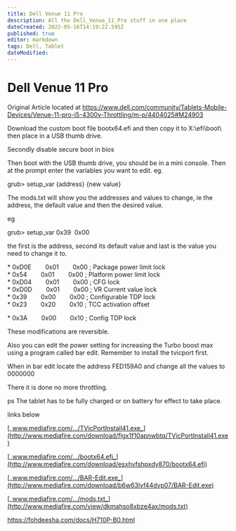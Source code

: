 ```yaml
---
title: Dell Venue 11 Pro
description: All the Dell_Venue_11_Pro stuff in one place
dateCreated: 2022-05-16T14:19:22.595Z
published: true
editor: markdown
tags: Dell, Tablet
dateModified: 
---
```


# Dell Venue 11 Pro


Original Article located at https://www.dell.com/community/Tablets-Mobile-Devices/Venue-11-pro-i5-4300y-Throttling/m-p/4404025#M24903

Download the custom boot file bootx64.efi and then copy it to X:\\efi\\boot\\ then place in a USB thumb drive.

Secondly disable secure boot in bios

Then boot with the USB thumb drive, you should be in a mini console. Then at the prompt enter the variables you want to edit. eg.

grub> setup\_var {address} {new value}

The mods.txt will show you the addresses and values to change, ie the address, the default value and then the desired value.

eg

grub> setup\_var 0x39  0x00     

the first is the address, second its default value and last is the value you need to change it to.

\* 0xD0E        0x01        0x00 ; Package power limit lock  
\* 0x54        0x01        0x00 ; Platform power limit lock  
\* 0xD04        0x01        0x00 ; CFG lock  
\* 0xD0D        0x01        0x00 ; VR Current value lock  
\* 0x39        0x00        0x00 ; Configurable TDP lock  
\* 0x23        0x20        0x10 ; TCC activation offset

\* 0x3A        0x00        0x10 ; Config TDP lock

These modifications are reversible.

Also you can edit the power setting for increasing the Turbo boost max using a program called bar edit. Remember to install the tvicport first.

When in bar edit locate the address FED159A0 and change all the values to 0000000

There it is done no more throttling.

ps The tablet has to be fully charged or on battery for effect to take place.

links below

[_www.mediafire.com/.../TVicPortInstall41.exe_](http://www.mediafire.com/download/flgx1f10apnwbtq/TVicPortInstall41.exe)

[_www.mediafire.com/.../bootx64.efi_](http://www.mediafire.com/download/esxhvfshpxdy870/bootx64.efi)

[_www.mediafire.com/.../BAR-Edit.exe_](http://www.mediafire.com/download/b6w63lvf44dvp07/BAR-Edit.exe)

[_www.mediafire.com/.../mods.txt_](http://www.mediafire.com/view/dkmahso8xbze4ax/mods.txt)

https://fohdeesha.com/docs/H710P-B0.html
